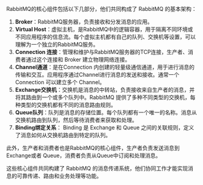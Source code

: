 RabbitMQ的核心组件包括以下几部分，他们共同构成了 RabbitMQ 的基本架构：

1. **Broker**：RabbitMQ服务器，负责接收和分发消息的应用。
2. **Virtual Host**：虚拟主机，是RabbitMQ中的逻辑容器，用于隔离不同环境或不同应用程序的信息流。每个虚拟主机都有自己的队列、交换机等设置，可以理解为一个独立的RabbitMQ服务。
3. **Connection 连接**：管理和维护与RabbitMQ服务器的TCP连接，生产者、消费者通过这个连接和 Broker 建立物理网络连接。
4. **Channel通道**：是在Connection 内创建的轻量级通信通道，用于进行消息的传输和交互。应用程序通过Channel进行消息的发送和接收。通常一个 Connection 可以建立多个 Channel。
5. **Exchange交换机**：交换机是消息的中转站，负责接收来自生产者的消息，并将其路由到一个或多个队列中。RabbitMQ 提供了多种不同类型的交换机，每种类型的交换机都有不同的消息路由规则。
6. **Queue队列**：队列是消息的存储位置。每个队列都有一个唯一的名称。消息从交换机路由到队列，然后等待消费者来获取和处理。
7. **Binding绑定关系**： Binding 是 Exchange 和 Queue 之间的关联规则，定义了消息如何从交换机路由到特定的队列。

此外，生产者和消费者也是RabbitMQ的核心组件，生产者负责发送消息到Exchange或者 Queue，消费者负责从Queue中订阅和处理消息。

这些核心组件共同构建了 RabbitMQ 的消息传递系统，他们协同工作才能实现消息的可靠传递、路由和业务处理等功能。
